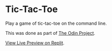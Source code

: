 # Tic-Tac-Toe

Play a game of tic-tac-toe on the command line.

This was done as part of [The Odin Project](https://theodinproject.com).

[View Live Preview on Replit](https://replit.com/@jmsmith1018/TicTacToe#README.md).